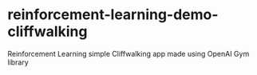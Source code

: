 # reinforcement-learning-demo-cliffwalking
 Reinforcement Learning simple Cliffwalking app made using OpenAI Gym library 

